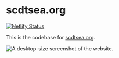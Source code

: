 # scdtsea.org

[![Netlify Status](https://api.netlify.com/api/v1/badges/aa4e0620-1186-450e-92a7-947bfb5363ce/deploy-status)](https://app.netlify.com/sites/scdtsea/deploys)

This is the codebase for [scdtsea.org].

![A desktop-size screenshot of the website.][desktop 1]


[scdtsea.org]: https://www.scdtsea.org/
[desktop 1]: https://github.com/nmarsceau/scdtsea.org/blob/wiki_images/wiki_images/scdtsea.png
